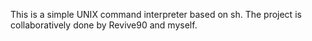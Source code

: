 This is a simple UNIX command interpreter based on sh. The project is collaboratively done by Revive90 and myself.
